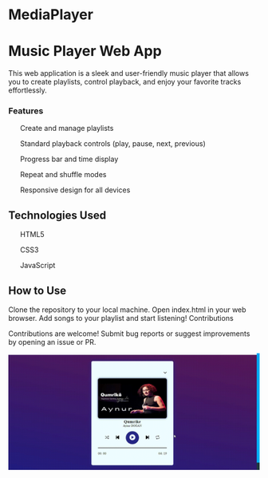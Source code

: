 # MediaPlayer

<h1>Music Player Web App</h1>

This web application is a sleek and user-friendly music player that allows you to create playlists, control playback, and enjoy your favorite tracks effortlessly.

<h3>Features</h3>
<ul>Create and manage playlists</ul>
<ul> Standard playback controls (play, pause, next, previous) </ul>
<ul>Progress bar and time display</ul>
<ul>Repeat and shuffle modes</ul>
<ul>Responsive design for all devices</ul>

<h2>Technologies Used</h2>
<ul>HTML5</ul>
<ul>CSS3</ul>
<ul>JavaScript</ul>


<h2>How to Use</h2>
Clone the repository to your local machine.
Open index.html in your web browser.
Add songs to your playlist and start listening!
Contributions

Contributions are welcome! Submit bug reports or suggest improvements by opening an issue or PR.



![](ekran.gif)
